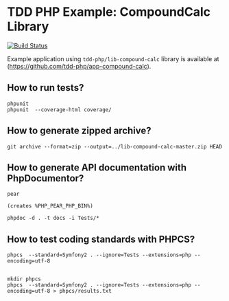 TDD PHP Example: CompoundCalc Library
=====================================

[![Build Status](https://secure.travis-ci.org/tdd-php/lib-compound-calc.png?branch=master)](http://travis-ci.org/tdd-php/lib-compound-calc)

Example application using `tdd-php/lib-compound-calc` library
is available at (https://github.com/tdd-php/app-compound-calc).

How to run tests?
-----------------

    phpunit
    phpunit  --coverage-html coverage/


How to generate zipped archive?
-------------------------------

    git archive --format=zip --output=../lib-compound-calc-master.zip HEAD


How to generate API documentation with PhpDocumentor?
-----------------------------------------------------

    pear

    (creates %PHP_PEAR_PHP_BIN%)

    phpdoc -d . -t docs -i Tests/*


How to test coding standards with PHPCS?
----------------------------------------

    phpcs  --standard=Symfony2 . --ignore=Tests --extensions=php --encoding=utf-8


    mkdir phpcs
    phpcs  --standard=Symfony2 . --ignore=Tests --extensions=php --encoding=utf-8 > phpcs/results.txt
